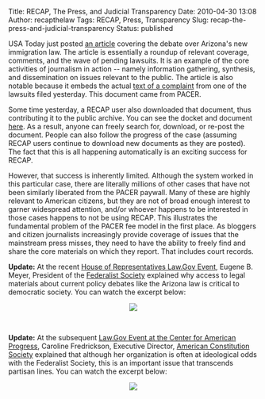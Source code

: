 Title: RECAP, The Press, and Judicial Transparency
Date: 2010-04-30 13:08
Author: recapthelaw
Tags: RECAP, Press, Transparency
Slug: recap-the-press-and-judicial-transparency
Status: published

USA Today just posted [an
article](http://www.usatoday.com/news/nation/2010-04-29-arizona-immigration_N.htm)
covering the debate over Arizona's new immigration law. The article is
essentially a roundup of relevant coverage, comments, and the wave of
pending lawsuits. It is an example of the core activities of journalism
in action -- namely information gathering, synthesis, and dissemination
on issues relevant to the public. The article is also notable because it
embeds the actual [text of a
complaint](http://www.usatoday.com/news/nation/2010-04-29-arizona-immigration_N.htm?csp=hf#table)
from one of the lawsuits filed yesterday. This document came from PACER.

Some time yesterday, a RECAP user also downloaded that document, thus
contributing it to the public archive. You can see the docket and
document [here](http://www.archive.org/details/gov.uscourts.azd.518831).
As a result, anyone can freely search for, download, or re-post the
document. People can also follow the progress of the case (assuming
RECAP users continue to download new documents as they are posted). The
fact that this is all happening automatically is an exciting success for
RECAP.

However, that success is inherently limited. Although the system worked
in this particular case, there are literally millions of other cases
that have not been similarly liberated from the PACER paywall. Many of
these are highly relevant to American citizens, but they are not of
broad enough interest to garner widespread attention, and/or whoever
happens to be interested in those cases happens to not be using RECAP.
This illustrates the fundamental problem of the PACER fee model in the
first place. As bloggers and citizen journalists increasingly provide
coverage of issues that the mainstream press misses, they need to have
the ability to freely find and share the core materials on which they
report. That includes court records.

**Update:** At the recent [House of Representatives Law.Gov
Event](http://www.archive.org/details/gov.house.20100525), Eugene B.
Meyer, President of the [Federalist Society](http://www.fed-soc.org/)
explained why access to legal materials about current policy debates
like the Arizona law is critical to democratic society. You can watch
the excerpt below:

<div align="center">

[![]({filename}/images/recap/meyer-law.gov-excerpt.png)](http://recap.s3.amazonaws.com/meyer-law.gov-excerpt.mp4)

</div>

 

**Update:** At the subsequent [Law.Gov Event at the Center for American
Progress](http://www.americanprogress.org/events/2010/06/lawgov.html),
Caroline Fredrickson, Executive Director, [American Constitution
Society](http://www.acslaw.org/) explained that although her
organization is often at ideological odds with the Federalist Society,
this is an important issue that transcends partisan lines. You can watch
the excerpt below:

<div align="center">

[![]({filename}/images/recap/Caroline_Fredrickson_law-dot-gov_Remarks.png)](http://recap.s3.amazonaws.com/Caroline_Fredrickson_law-dot-gov_Remarks.mp4)

</div>
